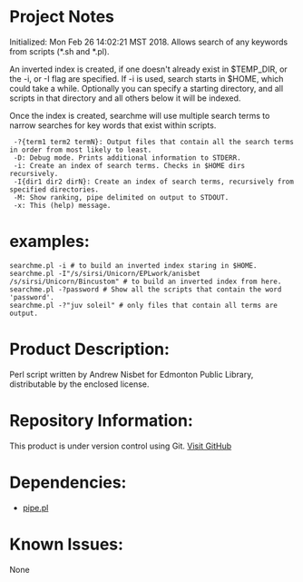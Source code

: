 # Project Notes
Initialized: Mon Feb 26 14:02:21 MST 2018.
Allows search of any keywords from scripts (*.sh and *.pl).

An inverted index is created, if one doesn't already exist in $TEMP_DIR, or the -i, or -I 
flag are specified. If -i is used, search starts in $HOME, which could take a while. Optionally
you can specify a starting directory, and all scripts in that directory and all others
below it will be indexed.

Once the index is created, searchme will use multiple search terms to narrow searches for key
words that exist within scripts.
 
``` console
 -?{term1 term2 termN}: Output files that contain all the search terms in order from most likely to least.
 -D: Debug mode. Prints additional information to STDERR.
 -i: Create an index of search terms. Checks in $HOME dirs recursively.
 -I{dir1 dir2 dirN}: Create an index of search terms, recursively from specified directories.
 -M: Show ranking, pipe delimited on output to STDOUT.
 -x: This (help) message.
```

# examples:
``` console
searchme.pl -i # to build an inverted index staring in $HOME.
searchme.pl -I"/s/sirsi/Unicorn/EPLwork/anisbet /s/sirsi/Unicorn/Bincustom" # to build an inverted index from here.
searchme.pl -?password # Show all the scripts that contain the word 'password'.
searchme.pl -?"juv soleil" # only files that contain all terms are output.
```

# Product Description:
Perl script written by Andrew Nisbet for Edmonton Public Library, distributable by the enclosed license.

# Repository Information:
This product is under version control using Git.
[Visit GitHub](https://github.com/Edmonton-Public-Library)

# Dependencies:
* [pipe.pl](https://github.com/anisbet/pipe)

# Known Issues:
None
